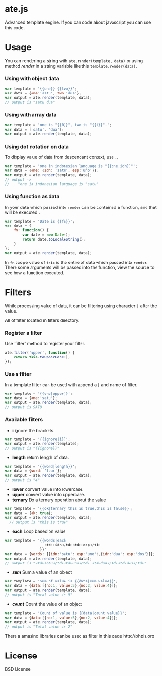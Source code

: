 ate.js
======
Advanced template engine.
If you can code about javascript you can use this code.

Usage
=====

You can rendering a string with `ate.render(template, data)` or using method *render* in a string variable like this `template.render(data)`.


### Using with object data

```js
var template = '{{one}} {{two}}';
var data = {one:'satu', two:'dua'};
var output = ate.render(template, data);
// output is "satu dua"
```

### Using with array data
```js
var template = 'one is "{{0}}", two is "{{1}}".';
var data = ['satu', 'dua'];
var output = ate.render(template, data);
```

### Using dot notation on data

To display value of data from descendant context, use `.`.
```js
var template = 'one in indonesian language is "{{one.idn}}"';
var data = {one: {idn: 'satu', esp:'uno'}};
var output = ate.render(template, data);
// output ->
//    "one in indonesian language is "satu"
```

### Using function as data

In your data which passed into `render` can be contained a function, and that will be executed .

```js
var template = 'Date is {{fn}}';
var data = {
    fn: function() {
        var date = new Date();
        return date.toLocaleString();
    }
};
var output = ate.render(template, data);
```

In `fn` scope value of `this` is the entire of data which passed into `render`.
There some arguments will be passed into the function, view the source to see how a function executed.

Filters
=======

While processing value of data, it can be filtering using character `|` after the value.

All of filter located in filters directory.

### Register a filter

Use 'filter' method to register your filter.
```js
ate.filter('upper', function() {
    return this.toUpperCase();
});
```

### Use a filter

In a template filter can be used with append a `|` and name of filter.
```js
var template = '{{one|upper}}';
var data = {one:'satu'};
var output = ate.render(template, data);
// output is SATU
```


### Available filters

* **i** ignore the brackets.
```js
var template = '{{ignore|i}}';
var output = ate.render(template);
// output is "{{ignore}}"
```

* **length** return length of data.
```js
var template = '{{word|length}}';
var data = {word: 'four'};
var output = ate.render(template, data);
// output is "4"
```
* **lower** convert value into lowercase.
* **upper** convert value into uppercase.
* **ternary** Do a ternary operation about the value
```js
var template = '{{ok|ternary this is true,this is false}}';
var data = {ok: true};
var output = ate.render(template, data);
  // output is "this is true"
```
* **each** Loop based on value
```js
var template = '{{words|each 
                  <td>:idn</td><td>:esp</td>
                }}'
var data = {words: [{idn:'satu': esp:'uno'},{idn:'dua': esp:'dos'}]};
var output = ate.render(template, data);
// output is "<td>satu</td><td>uno</td> <td>dua</td><td>dos</td>"
```

* ***sum*** Sum a value of an object
```js
var template = 'Sum of value is {{data|sum value}}';
var data = {data:[{no:1, value:5},{no:2, value:4}]};
var output = ate.render(template, data);
// output is "Total value is 9"
```

* ***count*** Count the value of an object
```js
var template = 'Count of value is {{data|count value}}';
var data = {data:[{no:1, value:5},{no:2, value:4}]};
var output = ate.render(template, data);
// output is "Total value is 2"
```

There a amazing libraries can be used as filter in this page http://phpjs.org 

License
=======

BSD License

